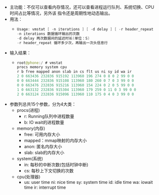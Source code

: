 - 主功能：不仅可以查看内存情况，还可以查看进程运行队列、系统切换、CPU时间占比等情况，另外该
  指令还是周期性地动态输出。
- 用法：
	- ```java
	  Usage: vmstat [ -n iterations ] [ -d delay ] [ -r header_repeat ]
	  -n iterations 数据循环输出的次数
	  -d delay 两次数据间的延迟时长(单位：S)
	  -r header_repeat 循环多少次，再输出一次头信息行
	  ```
- 输入结果：
	- ```java
	  root@phone:/ # vmstat
	  procs memory system cpu
	  r b free mapped anon slab in cs flt us ni sy id wa ir
	  2 0 663436 232836 915192 113960 196 274 0 8 0 2 99 0 0
	  0 0 663444 232836 915108 113960 180 260 0 7 0 3 99 0 0
	  0 0 663476 232836 915216 113960 154 224 0 2 0 5 99 0 0
	  1 0 663132 232836 915304 113960 179 259 0 11 0 3 99 0 0
	  2 0 663124 232836 915096 113960 110 175 0 4 0 3 99 0 0
	  ```
- 参数列总共15个参数，分为4大类：
	- procs(进程)
		- r: Running队列中进程数量
		- b: IO wait的进程数量
	- memory(内存)
		- free: 可用内存大小
		- mapped：mmap映射的内存大小
		- anon: 匿名内存大小
		- slab: slab的内存大小
	- system(系统)
		- in: 每秒的中断次数(包括时钟中断)
		- cs: 每秒上下文切换的次数
	- cpu(处理器)
		- us: user time
		  ni: nice time
		  sy: system time
		  id: idle time
		  wa: iowait time
		  ir: interrupt time